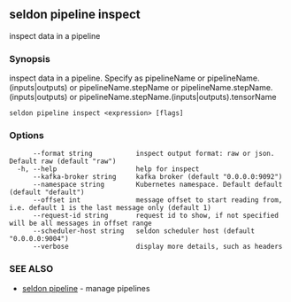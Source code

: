 ## seldon pipeline inspect

inspect data in a pipeline

### Synopsis

inspect data in a pipeline. Specify as pipelineName or pipelineName.(inputs|outputs) or pipelineName.stepName or pipelineName.stepName.(inputs|outputs) or pipelineName.stepName.(inputs|outputs).tensorName

```
seldon pipeline inspect <expression> [flags]
```

### Options

```
      --format string           inspect output format: raw or json. Default raw (default "raw")
  -h, --help                    help for inspect
      --kafka-broker string     kafka broker (default "0.0.0.0:9092")
      --namespace string        Kubernetes namespace. Default default (default "default")
      --offset int              message offset to start reading from, i.e. default 1 is the last message only (default 1)
      --request-id string       request id to show, if not specified will be all messages in offset range
      --scheduler-host string   seldon scheduler host (default "0.0.0.0:9004")
      --verbose                 display more details, such as headers
```

### SEE ALSO

* [seldon pipeline](seldon_pipeline.md)	 - manage pipelines

